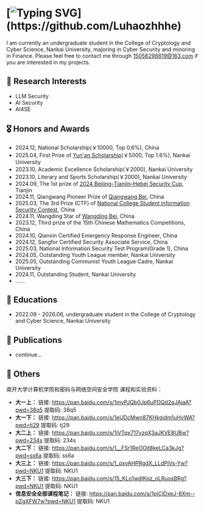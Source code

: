 # [![Typing SVG](https://readme-typing-svg.demolab.com?font=Fira+Code&pause=1000&width=435&lines=Hi%F0%9F%91%8B%2C+I'm+Luhaozhhhe!;Welcome+to+my+homepage!)](https://github.com/Luhaozhhhe)

I am currently an undergraduate student in the College of Cryptology and Cyber Science, Nankai University, majoring in Cyber Security and minoring in Finance. Please feel free to contact me through 15058298819@163.com if you are interested in my projects.

## 🔭 Research Interests

- LLM Security
- AI Security
- AI4SE



## 🎖 Honors and Awards

- 2024.12, National Scholarship(￥10000, Top 0.6%), China
- 2025.04, First Prize of [Yun'an Scholarship](https://mp.weixin.qq.com/s/CTF8igqmYcOteFqi6dZI1g)(￥5000, Top 1.6%), Nankai University
- 2023.10, Academic Excellence Scholarship(￥2000), Nankai University
- 2023.10, Literary and Sports Scholarship(￥2000), Nankai University
- 2024.09, The 1st prize of [2024 Beijing–Tianjin–Hebei Security Cup](https://www.tjise.edu.cn/info/1007/3442.htm), Tianjin
- 2024.11, Qiangwang Pioneer Prize of [Qiangwang Bei](https://www.qiangwangbei.com/), China
- 2025.03, The 3rd Prize (CTF) of [National College Student information Security Contest](http://www.ciscn.cn/competition/securityCompetition), China
- 2024.11, Wangding Star of [Wangding Bei](https://www.wangdingcup.com/index_list.html), China
- 2023.12, Third prize of the 15th Chinese Mathematics Competitions, China
- 2024.10, Qianxin Certified Emergency Response Engineer, China
- 2024.12, Sangfor Certified Security Associate Service, China
- 2025.03, National Information Security Test Program(Grade 1), China
- 2024.05, Outstanding Youth League member, Nankai University
- 2025.05, Outstanding Communist Youth League Cadre, Nankai University
- 2024.11, Outstanding Student, Nankai University
- ......



## 📖 Educations

- 2022.09 - 2026.06, undergraduate student in the College of Cryptology and Cyber Science, Nankai University



## 📝 Publications 

- continue...  



## 💬 Others

南开大学计算机学院和密码与网络空间安全学院 课程和实验资料：

- **大一上：** 链接: https://pan.baidu.com/s/1myPJQb0Jp6uPDQd2qJAjaA?pwd=38q5 提取码: 38q5
- **大一下：** 链接: https://pan.baidu.com/s/1eUDcMwn87KHkgidm1uHvWA?pwd=tj29 提取码: tj29
- **大二上：** 链接: https://pan.baidu.com/s/1iVTqx717vzqX3aJKVE8UBw?pwd=234s 提取码: 234s
- **大二下：** 链接: https://pan.baidu.com/s/1__FSr1ReOOjt8keLCa3kJg?pwd=ss6a 提取码: ss6a
- **大三上：** 链接: https://pan.baidu.com/s/1_pxvAHPRgdX_LLdPiVs-Yw?pwd=NKU1 提取码: NKU1
- **大三下：** 链接: https://pan.baidu.com/s/15_KLo1wdIKpz_oLRuosBRg?pwd=NKU1 提取码: NKU1 
- **信息安全全部课程笔记：** 链接: https://pan.baidu.com/s/1pjCjDxeJ-8Xm--pZgXFW7w?pwd=NKU1 提取码: NKU1

